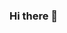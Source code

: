 ### Hi there 👋

<!-- ![github contribution grid snake animation](https://raw.githubusercontent.com/git504/git504/output/github-contribution-grid-snake.svg)

_generated with [Platane/snk](https://github.com/Platane/snk)_ -->
